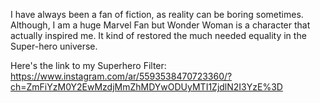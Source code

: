 I have always been a fan of fiction, as reality can be boring sometimes.
Although, I am a huge Marvel Fan but Wonder Woman is a character that actually inspired me. It kind of restored the much needed equality in the Super-hero universe.

Here's the link to my Superhero Filter:
https://www.instagram.com/ar/5593538470723360/?ch=ZmFiYzM0Y2EwMzdjMmZhMDYwODUyMTI1ZjdlN2I3YzE%3D
